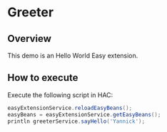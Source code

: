 # Greeter

## Overview
This demo is an Hello World Easy extension.

## How to execute

Execute the following script in HAC:

```groovy
easyExtensionService.reloadEasyBeans();
easyBeans = easyExtensionService.getEasyBeans();
println greeterService.sayHello('Yannick');
```
